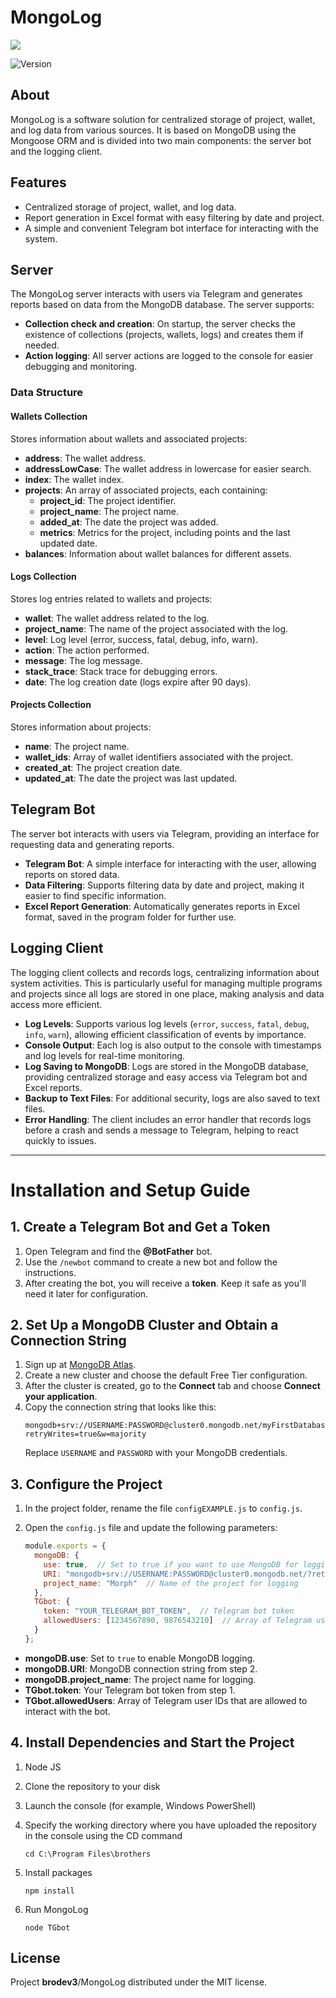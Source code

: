 # MongoLog

<p>
      <img src="https://i.ibb.co/3sHQCSp/av.jpg" >
</p>

<p >
   <img src="https://img.shields.io/badge/build-v_1.0-brightgreen?label=Version" alt="Version">
</p>


## About

MongoLog is a software solution for centralized storage of project, wallet, and log data from various sources. It is based on MongoDB using the Mongoose ORM and is divided into two main components: the server bot and the logging client.

## Features

- Centralized storage of project, wallet, and log data.
- Report generation in Excel format with easy filtering by date and project.
- A simple and convenient Telegram bot interface for interacting with the system.

## Server

The MongoLog server interacts with users via Telegram and generates reports based on data from the MongoDB database. The server supports:

- **Collection check and creation**: On startup, the server checks the existence of collections (projects, wallets, logs) and creates them if needed.
- **Action logging**: All server actions are logged to the console for easier debugging and monitoring.

### Data Structure

#### Wallets Collection

Stores information about wallets and associated projects:
- **address**: The wallet address.
- **addressLowCase**: The wallet address in lowercase for easier search.
- **index**: The wallet index.
- **projects**: An array of associated projects, each containing:
  - **project_id**: The project identifier.
  - **project_name**: The project name.
  - **added_at**: The date the project was added.
  - **metrics**: Metrics for the project, including points and the last updated date.
- **balances**: Information about wallet balances for different assets.

#### Logs Collection

Stores log entries related to wallets and projects:
- **wallet**: The wallet address related to the log.
- **project_name**: The name of the project associated with the log.
- **level**: Log level (error, success, fatal, debug, info, warn).
- **action**: The action performed.
- **message**: The log message.
- **stack_trace**: Stack trace for debugging errors.
- **date**: The log creation date (logs expire after 90 days).

#### Projects Collection

Stores information about projects:
- **name**: The project name.
- **wallet_ids**: Array of wallet identifiers associated with the project.
- **created_at**: The project creation date.
- **updated_at**: The date the project was last updated.

## Telegram Bot

The server bot interacts with users via Telegram, providing an interface for requesting data and generating reports.

- **Telegram Bot**: A simple interface for interacting with the user, allowing reports on stored data.
- **Data Filtering**: Supports filtering data by date and project, making it easier to find specific information.
- **Excel Report Generation**: Automatically generates reports in Excel format, saved in the program folder for further use.

## Logging Client

The logging client collects and records logs, centralizing information about system activities. This is particularly useful for managing multiple programs and projects since all logs are stored in one place, making analysis and data access more efficient.

- **Log Levels**: Supports various log levels (`error`, `success`, `fatal`, `debug`, `info`, `warn`), allowing efficient classification of events by importance.
- **Console Output**: Each log is also output to the console with timestamps and log levels for real-time monitoring.
- **Log Saving to MongoDB**: Logs are stored in the MongoDB database, providing centralized storage and easy access via Telegram bot and Excel reports.
- **Backup to Text Files**: For additional security, logs are also saved to text files.
- **Error Handling**: The client includes an error handler that records logs before a crash and sends a message to Telegram, helping to react quickly to issues.

---

# Installation and Setup Guide

## 1. Create a Telegram Bot and Get a Token

1. Open Telegram and find the **@BotFather** bot.
2. Use the `/newbot` command to create a new bot and follow the instructions.
3. After creating the bot, you will receive a **token**. Keep it safe as you'll need it later for configuration.

## 2. Set Up a MongoDB Cluster and Obtain a Connection String

1. Sign up at [MongoDB Atlas](https://www.mongodb.com/cloud/atlas).
2. Create a new cluster and choose the default Free Tier configuration.
3. After the cluster is created, go to the **Connect** tab and choose **Connect your application**.
4. Copy the connection string that looks like this:
   ```
   mongodb+srv://USERNAME:PASSWORD@cluster0.mongodb.net/myFirstDatabase?retryWrites=true&w=majority
   ```
   Replace `USERNAME` and `PASSWORD` with your MongoDB credentials.

## 3. Configure the Project

1. In the project folder, rename the file `configEXAMPLE.js` to `config.js`.
2. Open the `config.js` file and update the following parameters:

   ```javascript
   module.exports = {
     mongoDB: {
       use: true,  // Set to true if you want to use MongoDB for logging
       URI: "mongodb+srv://USERNAME:PASSWORD@cluster0.mongodb.net/?retryWrites=true&w=majority",  // MongoDB connection string
       project_name: "Morph"  // Name of the project for logging
     },
     TGbot: {
       token: "YOUR_TELEGRAM_BOT_TOKEN",  // Telegram bot token
       allowedUsers: [1234567890, 9876543210]  // Array of Telegram user IDs allowed to interact with the bot
     }
   };
   ```

- **mongoDB.use**: Set to `true` to enable MongoDB logging.
- **mongoDB.URI**: MongoDB connection string from step 2.
- **mongoDB.project_name**: The project name for logging.
- **TGbot.token**: Your Telegram bot token from step 1.
- **TGbot.allowedUsers**: Array of Telegram user IDs that are allowed to interact with the bot.

## 4. Install Dependencies and Start the Project

1. Node JS
2. Clone the repository to your disk
3. Launch the console (for example, Windows PowerShell)
4. Specify the working directory where you have uploaded the repository in the console using the CD command
    ```
    cd C:\Program Files\brothers
    ```
5. Install packages
   
    ```
    npm install
    ```
6. Run MongoLog
    ```
    node TGbot
    ```

## License

Project **brodev3**/MongoLog distributed under the MIT license.

